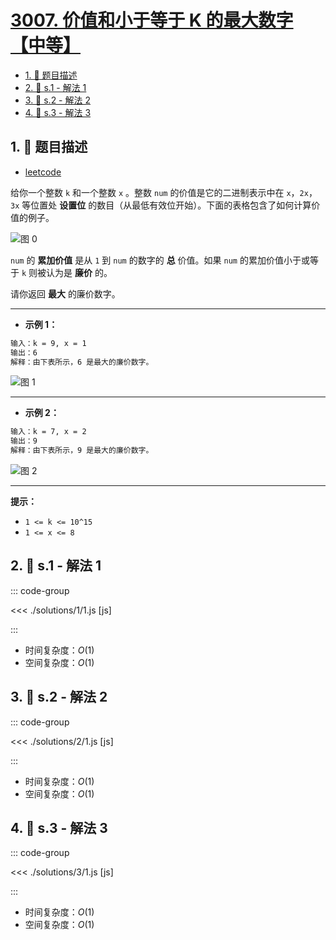 # [3007. 价值和小于等于 K 的最大数字【中等】](https://github.com/tnotesjs/TNotes.leetcode/tree/main/notes/3007.%20%E4%BB%B7%E5%80%BC%E5%92%8C%E5%B0%8F%E4%BA%8E%E7%AD%89%E4%BA%8E%20K%20%E7%9A%84%E6%9C%80%E5%A4%A7%E6%95%B0%E5%AD%97%E3%80%90%E4%B8%AD%E7%AD%89%E3%80%91)

<!-- region:toc -->

- [1. 📝 题目描述](#1--题目描述)
- [2. 🎯 s.1 - 解法 1](#2--s1---解法-1)
- [3. 🎯 s.2 - 解法 2](#3--s2---解法-2)
- [4. 🎯 s.3 - 解法 3](#4--s3---解法-3)

<!-- endregion:toc -->

## 1. 📝 题目描述

- [leetcode](https://leetcode.cn/problems/maximum-number-that-sum-of-the-prices-is-less-than-or-equal-to-k/)

给你一个整数 `k` 和一个整数 `x` 。整数 `num` 的价值是它的二进制表示中在 `x`，`2x`，`3x` 等位置处 **设置位** 的数目（从最低有效位开始）。下面的表格包含了如何计算价值的例子。

![图 0](https://cdn.jsdelivr.net/gh/tnotesjs/imgs@main/2025-09-28-21-32-34.png)

`num` 的 **累加价值** 是从 `1` 到 `num` 的数字的 **总** 价值。如果 `num` 的累加价值小于或等于 `k` 则被认为是 **廉价** 的。

请你返回 **最大** 的廉价数字。

---

- **示例 1：**

```txt
输入：k = 9, x = 1
输出：6
解释：由下表所示，6 是最大的廉价数字。
```

![图 1](https://cdn.jsdelivr.net/gh/tnotesjs/imgs@main/2025-09-28-21-32-50.png)

---

- **示例 2：**

```txt
输入：k = 7, x = 2
输出：9
解释：由下表所示，9 是最大的廉价数字。
```

![图 2](https://cdn.jsdelivr.net/gh/tnotesjs/imgs@main/2025-09-28-21-33-11.png)

---

**提示：**

- `1 <= k <= 10^15`
- `1 <= x <= 8`

## 2. 🎯 s.1 - 解法 1

::: code-group

<<< ./solutions/1/1.js [js]

:::

- 时间复杂度：$O(1)$
- 空间复杂度：$O(1)$

## 3. 🎯 s.2 - 解法 2

::: code-group

<<< ./solutions/2/1.js [js]

:::

- 时间复杂度：$O(1)$
- 空间复杂度：$O(1)$

## 4. 🎯 s.3 - 解法 3

::: code-group

<<< ./solutions/3/1.js [js]

:::

- 时间复杂度：$O(1)$
- 空间复杂度：$O(1)$
